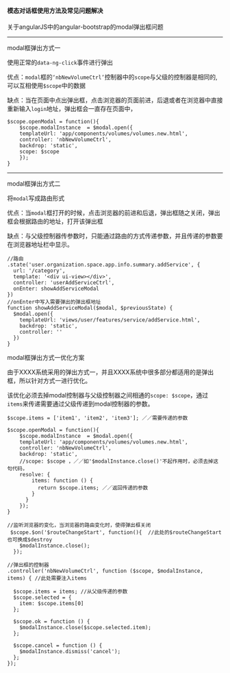 #### 模态对话框使用方法及常见问题解决

关于angularJS中的angular-bootstrap的modal弹出框问题

---
modal框弹出方式一

使用正常的`data-ng-click`事件进行弹出

优点：`modal`框的`‘nbNewVolumeCtrl’`控制器中的`scope`与父级的控制器是相同的,可以互相使用`$scope`中的数据

缺点：当在页面中点出弹出框，点击浏览器的页面前进，后退或者在浏览器中直接重新输入`login`地址，弹出框会一直存在页面中，

```
$scope.openModal = function(){
    $scope.modalInstance  = $modal.open({
    templateUrl: 'app/components/volumes/volumes.new.html',
    controller: 'nbNewVolumeCtrl',
    backdrop: 'static',
    scope: $scope
    });
}
```
---

modal框弹出方式二

将`modal`写成路由形式

优点：当`modal`框打开的时候，点击浏览器的前进和后退，弹出框随之关闭，弹出框会根据路由的地址，打开该弹出框

缺点：与父级控制器传参数时，只能通过路由的方式传递参数，并且传递的参数要在浏览器地址栏中显示。

```
//路由
.state('user.organization.space.app.info.summary.addService', {
  url: '/category',
  template: '<div ui-view></div>',
  controller: 'userAddServiceCtrl',
  onEnter: showAddServiceModal
})
//onEnter中写入需要弹出的弹出框地址
function showAddServiceModal($modal, $previousState) {
  $modal.open({
    templateUrl: 'views/user/features/service/addService.html',
    backdrop: 'static',
    controller: ''
  })
}
```

modal框弹出方式一优化方案

由于XXXX系统采用的弹出方式一，并且XXXX系统中很多部分都适用的是弹出框，所以针对方式一进行优化。

该优化必须去掉modal控制器与父级控制器之间相通的`scope: $scope`，通过`items`来传递需要通过父级传递到modal控制器的参数。

```
$scope.items = ['item1', 'item2', 'item3']; ／／需要传递的参数
 
$scope.openModal = function(){
    $scope.modalInstance  = $modal.open({
    templateUrl: 'app/components/volumes/volumes.new.html',
    controller: 'nbNewVolumeCtrl',
    backdrop: 'static',
    //scope: $scope ，／／如'$modalInstance.close()'不起作用时，必须去掉这句代码，
    resolve: {
        items: function () {
          return $scope.items; ／／返回传递的参数
        }
      }
    });
}
  
//监听浏览器的变化，当浏览器的路由变化时，使得弹出框关闭
 $scope.$on('$routeChangeStart', function(){  //此处的$routeChangeStart也可换成$destroy
    $modalInstance.close();
  });
  
//弹出框的控制器
.controller('nbNewVolumeCtrl', function ($scope, $modalInstance, items) { //此处需要注入items
 
  $scope.items = items; //从父级传递的参数
  $scope.selected = {
    item: $scope.items[0]
  };
 
  $scope.ok = function () {
    $modalInstance.close($scope.selected.item);
  };
 
  $scope.cancel = function () {
    $modalInstance.dismiss('cancel');
  };
});

```







